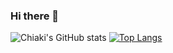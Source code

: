 ### Hi there 👋

![Chiaki's GitHub stats](https://github-readme-stats.vercel.app/api?username=chiaki-kjwr&show_icons=true&theme=ocean_dark)
[![Top Langs](https://github-readme-stats.vercel.app/api/top-langs/?username=chiaki-kjwr)](https://github.com/anuraghazra/github-readme-stats)

<!--
**chiaki-kjwr/chiaki-kjwr** is a ✨ _special_ ✨ repository because its `README.md` (this file) appears on your GitHub profile.

Here are some ideas to get you started:

- 🔭 I’m currently working on ...
- 🌱 I’m currently learning ...
- 👯 I’m looking to collaborate on ...
- 🤔 I’m looking for help with ...
- 💬 Ask me about ...
- 📫 How to reach me: ...
- 😄 Pronouns: ...
- ⚡ Fun fact: ...
-->

